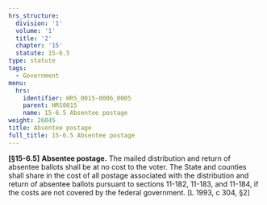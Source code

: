 ```yaml
---
hrs_structure:
  division: '1'
  volume: '1'
  title: '2'
  chapter: '15'
  statute: 15-6.5
type: statute
tags:
  - Government
menu:
  hrs:
    identifier: HRS_0015-0006_0005
    parent: HRS0015
    name: 15-6.5 Absentee postage
weight: 26045
title: Absentee postage
full_title: 15-6.5 Absentee postage
---
```

**[§15-6.5]** **Absentee postage.** The mailed distribution and return of absentee ballots shall be at no cost to the voter. The State and counties shall share in the cost of all postage associated with the distribution and return of absentee ballots pursuant to sections 11-182, 11-183, and 11-184, if the costs are not covered by the federal government. [L 1993, c 304, §2]